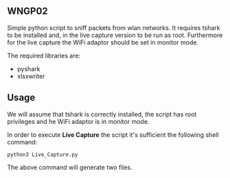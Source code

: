 ## WNGP02

Simple python script to sniff packets from wlan networks. It requires tshark to be installed and, in the live capture version to be run as root. Furthermore for the live capture the WiFi adaptor should be set in monitor mode.

The required libraries are: 

- pyshark
- xlsxwriter

## Usage

We will assume that tshark is correctly installed, the script has root privileges and he WiFi adaptor is in monitor mode.

In order to execute **Live Capture** the script it's sufficient the following shell command:

```
python3 Live_Capture.py
```

The above command will generate two files.